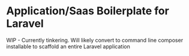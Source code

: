 # Application/Saas Boilerplate for Laravel

WIP - Currently tinkering. Will likely convert to command line composer installable to scaffold an entire Laravel application
